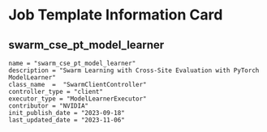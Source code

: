# Job Template Information Card

## swarm_cse_pt_model_learner
    name = "swarm_cse_pt_model_learner"
    description = "Swarm Learning with Cross-Site Evaluation with PyTorch ModelLearner"
    class_name  =  "SwarmClientController"
    controller_type = "client"
    executor_type = "ModelLearnerExecutor"
    contributor = "NVIDIA"
    init_publish_date = "2023-09-18"
    last_updated_date = "2023-11-06"
